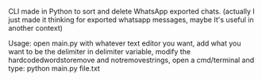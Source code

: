 CLI made in Python to sort and delete WhatsApp exported chats. (actually I just made it thinking for exported whatsapp messages, maybe It's useful in another context)

Usage:
open main.py with whatever text editor you want, add what you want to be the delimiter in delimiter variable, modify the hardcodedwordstoremove and notremovestrings, open a cmd/terminal and type:
python main.py file.txt
